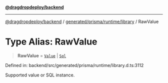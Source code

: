 [**@dragdropdeploy/backend**](../../../../../README.md)

***

[@dragdropdeploy/backend](../../../../../README.md) / [generated/prisma/runtime/library](../README.md) / RawValue

# Type Alias: RawValue

> **RawValue** = [`Value`](Value.md) \| [`Sql`](../classes/Sql.md)

Defined in: backend/src/generated/prisma/runtime/library.d.ts:3112

Supported value or SQL instance.

